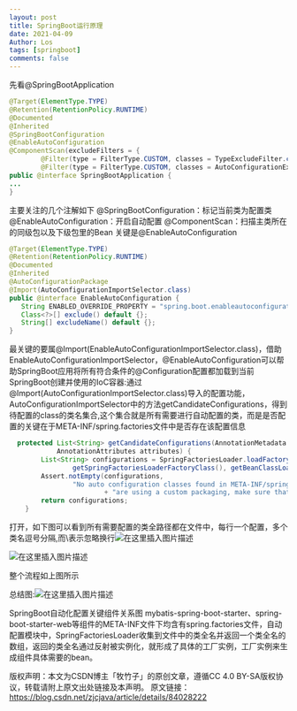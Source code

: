 ```yaml
---
layout: post
title: SpringBoot运行原理
date: 2021-04-09
Author: Los
tags: [springboot]
comments: false
---
```


先看@SpringBootApplication
```java
@Target(ElementType.TYPE)
@Retention(RetentionPolicy.RUNTIME)
@Documented
@Inherited
@SpringBootConfiguration
@EnableAutoConfiguration
@ComponentScan(excludeFilters = {
        @Filter(type = FilterType.CUSTOM, classes = TypeExcludeFilter.class),
        @Filter(type = FilterType.CUSTOM, classes = AutoConfigurationExcludeFilter.class) })
public @interface SpringBootApplication {
...
}

````
主要关注的几个注解如下
@SpringBootConfiguration：标记当前类为配置类
@EnableAutoConfiguration：开启自动配置
@ComponentScan：扫描主类所在的同级包以及下级包里的Bean
关键是@EnableAutoConfiguration
```java
@Target(ElementType.TYPE)
@Retention(RetentionPolicy.RUNTIME)
@Documented
@Inherited
@AutoConfigurationPackage
@Import(AutoConfigurationImportSelector.class)
public @interface EnableAutoConfiguration {
   String ENABLED_OVERRIDE_PROPERTY = "spring.boot.enableautoconfiguration";
   Class<?>[] exclude() default {};
   String[] excludeName() default {};
}
```
最关键的要属@Import(EnableAutoConfigurationImportSelector.class)，借助EnableAutoConfigurationImportSelector，@EnableAutoConfiguration可以帮助SpringBoot应用将所有符合条件的@Configuration配置都加载到当前SpringBoot创建并使用的IoC容器:通过@Import(AutoConfigurationImportSelector.class)导入的配置功能，
AutoConfigurationImportSelector中的方法getCandidateConfigurations，得到待配置的class的类名集合,这个集合就是所有需要进行自动配置的类，而是是否配置的关键在于META-INF/spring.factories文件中是否存在该配置信息
```java
  protected List<String> getCandidateConfigurations(AnnotationMetadata metadata,
            AnnotationAttributes attributes) {
        List<String> configurations = SpringFactoriesLoader.loadFactoryNames(
                getSpringFactoriesLoaderFactoryClass(), getBeanClassLoader());
        Assert.notEmpty(configurations,
                "No auto configuration classes found in META-INF/spring.factories. If you "
                        + "are using a custom packaging, make sure that file is correct.");
        return configurations;
    }
```
打开，如下图可以看到所有需要配置的类全路径都在文件中，每行一个配置，多个类名逗号分隔,而\表示忽略换行![在这里插入图片描述](https://img-blog.csdn.net/20180625171312420?watermark/2/text/aHR0cHM6Ly9ibG9nLmNzZG4ubmV0L0F4ZWxhMzBX/font/5a6L5L2T/fontsize/400/fill/I0JBQkFCMA==/dissolve/70)



![在这里插入图片描述](https://img-blog.csdnimg.cn/20201113165102963.png?x-oss-process=image/watermark,type_ZmFuZ3poZW5naGVpdGk,shadow_10,text_aHR0cHM6Ly9ibG9nLmNzZG4ubmV0L3pqY2phdmE=,size_16,color_FFFFFF,t_70#pic_center)

整个流程如上图所示

总结图:![在这里插入图片描述](https://img-blog.csdnimg.cn/2020111316535889.png?x-oss-process=image/watermark,type_ZmFuZ3poZW5naGVpdGk,shadow_10,text_aHR0cHM6Ly9ibG9nLmNzZG4ubmV0L3pqY2phdmE=,size_16,color_FFFFFF,t_70#pic_center)

SpringBoot自动化配置关键组件关系图
mybatis-spring-boot-starter、spring-boot-starter-web等组件的META-INF文件下均含有spring.factories文件，自动配置模块中，SpringFactoriesLoader收集到文件中的类全名并返回一个类全名的数组，返回的类全名通过反射被实例化，就形成了具体的工厂实例，工厂实例来生成组件具体需要的bean。



版权声明：本文为CSDN博主「牧竹子」的原创文章，遵循CC 4.0 BY-SA版权协议，转载请附上原文出处链接及本声明。
原文链接：https://blog.csdn.net/zjcjava/article/details/84028222
